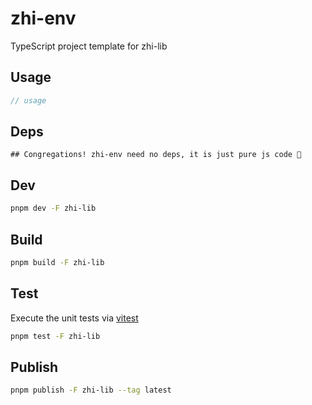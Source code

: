 # zhi-env

TypeScript project template for zhi-lib

## Usage

```js
// usage
```

## Deps

```
## Congregations! zhi-env need no deps, it is just pure js code 🎉
```

## Dev

```bash
pnpm dev -F zhi-lib
```

## Build

```bash
pnpm build -F zhi-lib
```

## Test

Execute the unit tests via [vitest](https://vitest.dev)

```bash
pnpm test -F zhi-lib
```

## Publish

```bash
pnpm publish -F zhi-lib --tag latest
```